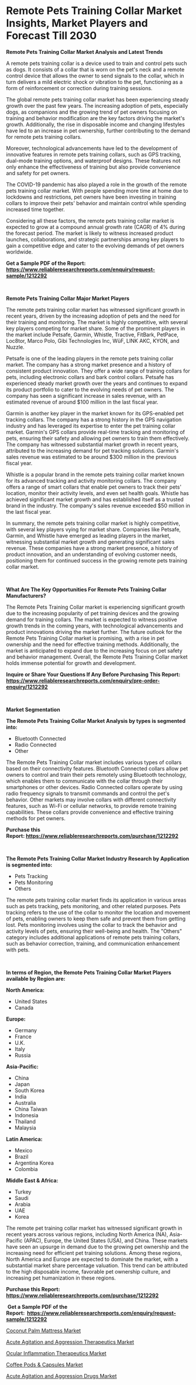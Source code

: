<p><h1>Remote Pets Training Collar Market Insights, Market Players and Forecast Till 2030</h1></p><p><strong>Remote Pets Training Collar Market Analysis and Latest Trends</strong></p>
<p><p>A remote pets training collar is a device used to train and control pets such as dogs. It consists of a collar that is worn on the pet's neck and a remote control device that allows the owner to send signals to the collar, which in turn delivers a mild electric shock or vibration to the pet, functioning as a form of reinforcement or correction during training sessions.</p><p>The global remote pets training collar market has been experiencing steady growth over the past few years. The increasing adoption of pets, especially dogs, as companions and the growing trend of pet owners focusing on training and behavior modification are the key factors driving the market's growth. Additionally, the rise in disposable income and changing lifestyles have led to an increase in pet ownership, further contributing to the demand for remote pets training collars.</p><p>Moreover, technological advancements have led to the development of innovative features in remote pets training collars, such as GPS tracking, dual-mode training options, and waterproof designs. These features not only enhance the effectiveness of training but also provide convenience and safety for pet owners.</p><p>The COVID-19 pandemic has also played a role in the growth of the remote pets training collar market. With people spending more time at home due to lockdowns and restrictions, pet owners have been investing in training collars to improve their pets' behavior and maintain control while spending increased time together.</p><p>Considering all these factors, the remote pets training collar market is expected to grow at a compound annual growth rate (CAGR) of 4% during the forecast period. The market is likely to witness increased product launches, collaborations, and strategic partnerships among key players to gain a competitive edge and cater to the evolving demands of pet owners worldwide.</p></p>
<p><strong>Get a Sample PDF of the Report:&nbsp; <a href="https://www.reliableresearchreports.com/enquiry/request-sample/1212292">https://www.reliableresearchreports.com/enquiry/request-sample/1212292</a></strong></p>
<p>&nbsp;</p>
<p><strong>Remote Pets Training Collar Major Market Players</strong></p>
<p><p>The remote pets training collar market has witnessed significant growth in recent years, driven by the increasing adoption of pets and the need for their training and monitoring. The market is highly competitive, with several key players competing for market share. Some of the prominent players in the market include Petsafe, Garmin, Whistle, Tractive, FitBark, PetPace, Loc8tor, Marco Polo, Gibi Technologies Inc, WüF, LINK AKC, KYON, and Nuzzle.</p><p>Petsafe is one of the leading players in the remote pets training collar market. The company has a strong market presence and a history of consistent product innovation. They offer a wide range of training collars for pets, including electronic collars and bark control collars. Petsafe has experienced steady market growth over the years and continues to expand its product portfolio to cater to the evolving needs of pet owners. The company has seen a significant increase in sales revenue, with an estimated revenue of around $100 million in the last fiscal year.</p><p>Garmin is another key player in the market known for its GPS-enabled pet tracking collars. The company has a strong history in the GPS navigation industry and has leveraged its expertise to enter the pet training collar market. Garmin's GPS collars provide real-time tracking and monitoring of pets, ensuring their safety and allowing pet owners to train them effectively. The company has witnessed substantial market growth in recent years, attributed to the increasing demand for pet tracking solutions. Garmin's sales revenue was estimated to be around $300 million in the previous fiscal year.</p><p>Whistle is a popular brand in the remote pets training collar market known for its advanced tracking and activity monitoring collars. The company offers a range of smart collars that enable pet owners to track their pets' location, monitor their activity levels, and even set health goals. Whistle has achieved significant market growth and has established itself as a trusted brand in the industry. The company's sales revenue exceeded $50 million in the last fiscal year.</p><p>In summary, the remote pets training collar market is highly competitive, with several key players vying for market share. Companies like Petsafe, Garmin, and Whistle have emerged as leading players in the market, witnessing substantial market growth and generating significant sales revenue. These companies have a strong market presence, a history of product innovation, and an understanding of evolving customer needs, positioning them for continued success in the growing remote pets training collar market.</p></p>
<p>&nbsp;</p>
<p><strong>What Are The Key Opportunities For Remote Pets Training Collar Manufacturers?</strong></p>
<p><p>The Remote Pets Training Collar market is experiencing significant growth due to the increasing popularity of pet training devices and the growing demand for training collars. The market is expected to witness positive growth trends in the coming years, with technological advancements and product innovations driving the market further. The future outlook for the Remote Pets Training Collar market is promising, with a rise in pet ownership and the need for effective training methods. Additionally, the market is anticipated to expand due to the increasing focus on pet safety and behavior management. Overall, the Remote Pets Training Collar market holds immense potential for growth and development.</p></p>
<p><strong>Inquire or Share Your Questions If Any Before Purchasing This Report: <a href="https://www.reliableresearchreports.com/enquiry/pre-order-enquiry/1212292">https://www.reliableresearchreports.com/enquiry/pre-order-enquiry/1212292</a></strong></p>
<p>&nbsp;</p>
<p><strong>Market Segmentation</strong></p>
<p><strong>The Remote Pets Training Collar Market Analysis by types is segmented into:</strong></p>
<p><ul><li>Bluetooth Connected</li><li>Radio Connected</li><li>Other</li></ul></p>
<p><p>The Remote Pets Training Collar market includes various types of collars based on their connectivity features. Bluetooth Connected collars allow pet owners to control and train their pets remotely using Bluetooth technology, which enables them to communicate with the collar through their smartphones or other devices. Radio Connected collars operate by using radio frequency signals to transmit commands and control the pet's behavior. Other markets may involve collars with different connectivity features, such as Wi-Fi or cellular networks, to provide remote training capabilities. These collars provide convenience and effective training methods for pet owners.</p></p>
<p><strong>Purchase this Report:&nbsp;<a href="https://www.reliableresearchreports.com/purchase/1212292">https://www.reliableresearchreports.com/purchase/1212292</a></strong></p>
<p>&nbsp;</p>
<p><strong>The Remote Pets Training Collar Market Industry Research by Application is segmented into:</strong></p>
<p><ul><li>Pets Tracking</li><li>Pets Monitoring</li><li>Others</li></ul></p>
<p><p>The remote pets training collar market finds its application in various areas such as pets tracking, pets monitoring, and other related purposes. Pets tracking refers to the use of the collar to monitor the location and movement of pets, enabling owners to keep them safe and prevent them from getting lost. Pets monitoring involves using the collar to track the behavior and activity levels of pets, ensuring their well-being and health. The "Others" category includes additional applications of remote pets training collars, such as behavior correction, training, and communication enhancement with pets.</p></p>
<p>&nbsp;</p>
<p><strong>In terms of Region, the Remote Pets Training Collar Market Players available by Region are:</strong></p>
<p>
    <p> <strong> North America: </strong>
        <ul>
            <li>United States</li>
            <li>Canada</li>
        </ul>
        </p> 
    <p> <strong> Europe: </strong>
        <ul>
            <li>Germany</li>
            <li>France</li>
            <li>U.K.</li>
            <li>Italy</li>
            <li>Russia</li>
        </ul>
        </p> 
    <p> <strong> Asia-Pacific: </strong>
        <ul>
            <li>China</li>
            <li>Japan</li>
            <li>South Korea</li>
            <li>India</li>
            <li>Australia</li>
            <li>China Taiwan</li>
            <li>Indonesia</li>
            <li>Thailand</li>
            <li>Malaysia</li>
        </ul>
        </p> 
    <p> <strong> Latin America: </strong>
        <ul>
            <li>Mexico</li>
            <li>Brazil</li>
            <li>Argentina Korea</li>
            <li>Colombia</li>
        </ul>
        </p> 
    <p> <strong> Middle East & Africa: </strong>
        <ul>
            <li>Turkey</li>
            <li>Saudi</li>
            <li>Arabia</li>
            <li>UAE</li>
            <li>Korea</li>
        </ul>
    </p>
    </p>
<p><p>The remote pet training collar market has witnessed significant growth in recent years across various regions, including North America (NA), Asia-Pacific (APAC), Europe, the United States (USA), and China. These markets have seen an upsurge in demand due to the growing pet ownership and the increasing need for efficient pet training solutions. Among these regions, North America and Europe are expected to dominate the market, with a substantial market share percentage valuation. This trend can be attributed to the high disposable income, favorable pet ownership culture, and increasing pet humanization in these regions.</p></p>
<p><strong>Purchase this Report: <a href="https://www.reliableresearchreports.com/purchase/1212292">https://www.reliableresearchreports.com/purchase/1212292</a></strong></p>
<p>&nbsp;<strong>Get a Sample PDF of the Report:&nbsp;&nbsp;<a href="https://www.reliableresearchreports.com/enquiry/request-sample/1212292">https://www.reliableresearchreports.com/enquiry/request-sample/1212292</a></strong></p>
<p><strong></strong></p>
<p><p><a href="https://medium.com/@ginawindler1965/coconut-palm-mattress-market-size-growth-forecast-2023-2030-81ea41c993e7">Coconut Palm Mattress Market</a></p><p><a href="https://www.linkedin.com/pulse/acute-agitation-aggression-therapeutics-market-size-share-global/">Acute Agitation and Aggression Therapeutics Market</a></p><p><a href="https://www.linkedin.com/pulse/ocular-inflammation-therapeutics-market-challenges-opportunities/">Ocular Inflammation Therapeutics Market</a></p><p><a href="https://medium.com/@isidrowolff1966/coffee-pods-amp-capsules-market-size-growth-forecast-2023-2030-3974787b83d0">Coffee Pods & Capsules Market</a></p><p><a href="https://www.linkedin.com/pulse/acute-agitation-aggression-drugs-market/">Acute Agitation and Aggression Drugs Market</a></p></p>